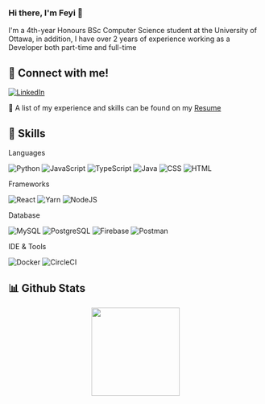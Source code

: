 ### Hi there, I'm Feyi 👋


I'm a 4th-year Honours BSc Computer Science student at the University of Ottawa, in addition, I have over 2 years of experience working as a Developer both part-time and full-time


## 💬 Connect with me!

[![LinkedIn](https://img.shields.io/badge/LinkedIn-0077B5?style=for-the-badge&logo=linkedin&logoColor=white)](https://www.linkedin.com/in/oluwafeyisayo-adesanya/)

📄 A list of my experience and skills can be found on my [Resume](https://docs.google.com/document/d/1xrRfKvI6AkxEydcP9MrifprCAPuCOw59/edit?usp=sharing&ouid=100145539898937054081&rtpof=true&sd=true)

## 💼 Skills
Languages

![Python](https://img.shields.io/badge/Python-FFD43B?style=for-the-badge&logo=python&logoColor=blue)
![JavaScript](https://img.shields.io/badge/JavaScript-323330?style=for-the-badge&logo=javascript&logoColor=F7DF1E)
![TypeScript](https://img.shields.io/badge/TypeScript-007ACC?style=for-the-badge&logo=typescript&logoColor=white)
![Java](https://img.shields.io/badge/Java-ED8B00?style=for-the-badge&logo=java&logoColor=white)
![CSS](https://img.shields.io/badge/CSS3-1572B6?style=for-the-badge&logo=css3&logoColor=white)
![HTML](https://img.shields.io/badge/HTML5-E34F26?style=for-the-badge&logo=html5&logoColor=white)

Frameworks

![React](https://img.shields.io/badge/React-20232A?style=for-the-badge&logo=react&logoColor=61DAFB)
![Yarn](https://img.shields.io/badge/Yarn-2C8EBB?style=for-the-badge&logo=yarn&logoColor=white)
![NodeJS](https://img.shields.io/badge/Node.js-339933?style=for-the-badge&logo=nodedotjs&logoColor=white)

Database

![MySQL](https://img.shields.io/badge/MySQL-005C84?style=for-the-badge&logo=mysql&logoColor=white)
![PostgreSQL](https://img.shields.io/badge/PostgreSQL-316192?style=for-the-badge&logo=postgresql&logoColor=white)
![Firebase](https://img.shields.io/badge/firebase-ffca28?style=for-the-badge&logo=firebase&logoColor=black)
![Postman](https://img.shields.io/badge/Postman-FF6C37?style=for-the-badge&logo=Postman&logoColor=white)

IDE & Tools

![Docker](https://img.shields.io/badge/Docker-2CA5E0?style=for-the-badge&logo=docker&logoColor=white)
![CircleCI](https://img.shields.io/badge/circleci-343434?style=for-the-badge&logo=circleci&logoColor=white)


## 📊 Github Stats
<p align=center>
  <a href="https://github.com/faith176/github-readme-stats">
  <img height=175 align="center" src="https://github-readme-stats.vercel.app/api/top-langs/?username=faith176&hide=c%23,powershell,java&title_color=2aa889&text_color=99d1ce&icon_color=2bbc8a&bg_color=0c1014&langs_count=8&layout=compact&theme=tokyonight" />
  </a>
  
</p>

<!--

Version Control

![Git](https://img.shields.io/badge/-git-white?logo=git&logoColor=F05032&style=for-the-badge)
![Github](https://img.shields.io/badge/-github-white?logo=github&logoColor=181717&style=for-the-badge)
![Gitlab](https://img.shields.io/badge/-gitlab-white?logo=gitlab&logoColor=FCA121&style=for-the-badge)
![Bitbucket](https://img.shields.io/badge/-bitbucket-white?logo=bitbucket&logoColor=0052CC&style=for-the-badge)

**faith176/faith176** is a ✨ _special_ ✨ repository because its `README.md` (this file) appears on your GitHub profile.

Here are some ideas to get you started:

- 🔭 I’m currently working on ...
- 🌱 I’m currently learning ...
- 👯 I’m looking to collaborate on ...
- 🤔 I’m looking for help with ...
- 💬 Ask me about ...
- 📫 How to reach me: ...
- 😄 Pronouns: ...
- ⚡ Fun fact: ...
-->
